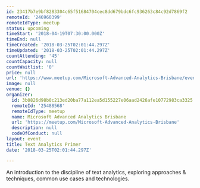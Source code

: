 ```yaml
---
id: 23417b7e9bf8283304c65f51684704cec8dd679bdc6fc936263c84c92d7869f2
remoteId: '246960399'
remoteIdType: meetup
status: upcoming
timeStart: '2018-04-19T07:30:00.000Z'
timeEnd: null
timeCreated: '2018-03-25T02:01:44.297Z'
timeUpdated: '2018-03-25T02:01:44.297Z'
countAttending: '45'
countCapacity: null
countWaitlist: '0'
price: null
url: 'https://www.meetup.com/Microsoft-Advanced-Analytics-Brisbane/events/246960399/'
image: null
venue: {}
organizer:
  id: 3b0826d98b0c213ed20ba77a112ea5d155227e06aad2426afe10772983ca3325
  remoteId: '25488568'
  remoteIdType: meetup
  name: Microsoft Advanced Analytics Brisbane
  url: 'https://meetup.com/Microsoft-Advanced-Analytics-Brisbane'
  description: null
  codeOfConduct: null
layout: event
title: Text Analytics Primer
date: '2018-03-25T02:01:44.297Z'

---
```

<p>An introduction to the discipline of text analytics, exploring approaches &amp; techniques, common use cases and technologies.</p>
